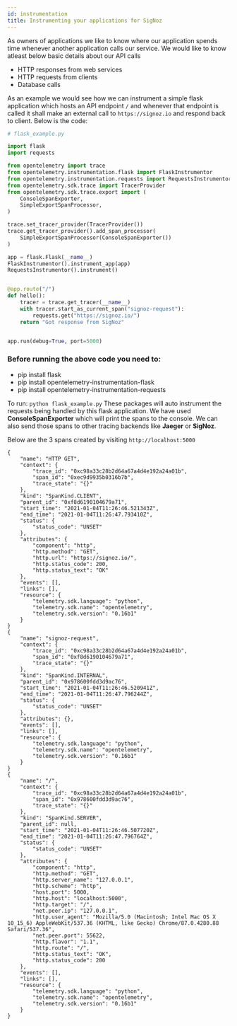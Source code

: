 ```yaml
---
id: instrumentation
title: Instrumenting your applications for SigNoz
---
```


As owners of applications we like to know where our application spends time whenever another application calls our service. We would like to know atleast below basic details about our API calls

- HTTP responses from web services
- HTTP requests from clients
- Database calls

As an example we would see how we can instrument a simple flask application which hosts an API endpoint `/` and whenever that endpoint is called it shall make an external call to `https://signoz.io` and respond back to client. Below is the code:

```python
# flask_example.py

import flask
import requests

from opentelemetry import trace
from opentelemetry.instrumentation.flask import FlaskInstrumentor
from opentelemetry.instrumentation.requests import RequestsInstrumentor
from opentelemetry.sdk.trace import TracerProvider
from opentelemetry.sdk.trace.export import (
    ConsoleSpanExporter,
    SimpleExportSpanProcessor,
)

trace.set_tracer_provider(TracerProvider())
trace.get_tracer_provider().add_span_processor(
    SimpleExportSpanProcessor(ConsoleSpanExporter())
)

app = flask.Flask(__name__)
FlaskInstrumentor().instrument_app(app)
RequestsInstrumentor().instrument()


@app.route("/")
def hello():
    tracer = trace.get_tracer(__name__)
    with tracer.start_as_current_span("signoz-request"):
        requests.get("https://signoz.io/")
    return "Got response from SigNoz"


app.run(debug=True, port=5000)
```

### Before running the above code you need to:

- pip install flask
- pip install opentelemetry-instrumentation-flask
- pip install opentelemetry-instrumentation-requests

To run: `python flask_example.py`
These packages will auto instrument the requests being handled by this flask application. We have used **ConsoleSpanExporter** which will print the spans to the console. We can also send those spans to other tracing backends like **Jaeger** or **SigNoz**.

Below are the 3 spans created by visiting `http://localhost:5000`

```
{
    "name": "HTTP GET",
    "context": {
        "trace_id": "0xc98a33c28b2d64a67a4d4e192a24a01b",
        "span_id": "0xec9d9935b0316b7b",
        "trace_state": "{}"
    },
    "kind": "SpanKind.CLIENT",
    "parent_id": "0xf8d6190104679a71",
    "start_time": "2021-01-04T11:26:46.521343Z",
    "end_time": "2021-01-04T11:26:47.793410Z",
    "status": {
        "status_code": "UNSET"
    },
    "attributes": {
        "component": "http",
        "http.method": "GET",
        "http.url": "https://signoz.io/",
        "http.status_code": 200,
        "http.status_text": "OK"
    },
    "events": [],
    "links": [],
    "resource": {
        "telemetry.sdk.language": "python",
        "telemetry.sdk.name": "opentelemetry",
        "telemetry.sdk.version": "0.16b1"
    }
}
{
    "name": "signoz-request",
    "context": {
        "trace_id": "0xc98a33c28b2d64a67a4d4e192a24a01b",
        "span_id": "0xf8d6190104679a71",
        "trace_state": "{}"
    },
    "kind": "SpanKind.INTERNAL",
    "parent_id": "0x978600fdd3d9ac76",
    "start_time": "2021-01-04T11:26:46.520941Z",
    "end_time": "2021-01-04T11:26:47.796244Z",
    "status": {
        "status_code": "UNSET"
    },
    "attributes": {},
    "events": [],
    "links": [],
    "resource": {
        "telemetry.sdk.language": "python",
        "telemetry.sdk.name": "opentelemetry",
        "telemetry.sdk.version": "0.16b1"
    }
}
{
    "name": "/",
    "context": {
        "trace_id": "0xc98a33c28b2d64a67a4d4e192a24a01b",
        "span_id": "0x978600fdd3d9ac76",
        "trace_state": "{}"
    },
    "kind": "SpanKind.SERVER",
    "parent_id": null,
    "start_time": "2021-01-04T11:26:46.507720Z",
    "end_time": "2021-01-04T11:26:47.796764Z",
    "status": {
        "status_code": "UNSET"
    },
    "attributes": {
        "component": "http",
        "http.method": "GET",
        "http.server_name": "127.0.0.1",
        "http.scheme": "http",
        "host.port": 5000,
        "http.host": "localhost:5000",
        "http.target": "/",
        "net.peer.ip": "127.0.0.1",
        "http.user_agent": "Mozilla/5.0 (Macintosh; Intel Mac OS X 10_15_6) AppleWebKit/537.36 (KHTML, like Gecko) Chrome/87.0.4280.88 Safari/537.36",
        "net.peer.port": 55622,
        "http.flavor": "1.1",
        "http.route": "/",
        "http.status_text": "OK",
        "http.status_code": 200
    },
    "events": [],
    "links": [],
    "resource": {
        "telemetry.sdk.language": "python",
        "telemetry.sdk.name": "opentelemetry",
        "telemetry.sdk.version": "0.16b1"
    }
}
```
